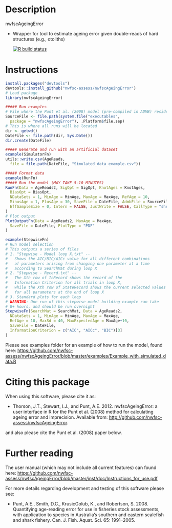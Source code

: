 Description
================
nwfscAgeingError
* Wrapper for tool to estimate ageing error given double-reads of hard structures (e.g., otoliths)

  <!-- badges: start -->
  [![R build status](https://github.com/nwfsc-assess/nwfscAgeingError/workflows/R-CMD-check/badge.svg)](https://github.com/nwfsc-assess/nwfscAgeingError/actions)
  <!-- badges: end -->

Instructions
=============

```r
install.packages("devtools")
devtools::install_github("nwfsc-assess/nwfscAgeingError")
# Load package
library(nwfscAgeingError)

##### Run examples
# File where the Punt et al. (2008) model (pre-compiled in ADMB) resides
SourceFile <- file.path(system.file("executables",
  package = "nwfscAgeingError"), .Platform$file.sep)
# This is where all runs will be located
dir <- getwd()
DateFile <- file.path(dir, Sys.Date())
dir.create(DateFile)

##### Generate and run with an artificial dataset
example(SimulatorFn)
utils::write.csv(AgeReads,
  file = file.path(DateFile, "Simulated_data_example.csv"))

##### Format data
example(RunFn)
##### Run the model (MAY TAKE 5-10 MINUTES)
RunFn(Data = AgeReads2, SigOpt = SigOpt, KnotAges = KnotAges,
  BiasOpt = BiasOpt,
  NDataSets = 1, MinAge = MinAge, MaxAge = MaxAge, RefAge = 10,
  MinusAge = 1, PlusAge = 30, SaveFile = DateFile, AdmbFile = SourceFile,
  EffSampleSize = 0, Intern = FALSE, JustWrite = FALSE, CallType = "shell"
)
# Plot output
PlotOutputFn(Data = AgeReads2, MaxAge = MaxAge,
  SaveFile = DateFile, PlotType = "PDF"
)

example(StepwiseFn)
# Run model selection
# This outputs a series of files
# 1. "Stepwise - Model loop X.txt" --
#   Shows the AIC/BIC/AICc value for all different combinations
#   of parameters arising from changing one parameter at a time
#   according to SearchMat during loop X
# 2. "Stepwise - Record.txt" --
#   The Xth row of IcRecord shows the record of the
#   Information Criterion for all trials in loop X,
#   while the Xth row of StateRecord shows the current selected values
#   for all parameters at the end of loop X
# 3. Standard plots for each loop
# WARNING: One run of this stepwise model building example can take
# 8+ hours, and should be run overnight
StepwiseFn(SearchMat = SearchMat, Data = AgeReads2,
  NDataSets = 1, MinAge = MinAge, MaxAge = MaxAge,
  RefAge = 10, MaxSd = 40, MaxExpectedAge = MaxAge+10,
  SaveFile = DateFile,
  InformationCriterion = c("AIC", "AICc", "BIC")[3]
)

```

Please see examples folder for an example of how to run the model, found here:
https://github.com/nwfsc-assess/nwfscAgeingError/blob/master/examples/Example_with_simulated_data.R

Citing this package
=============
When using this software, please cite it as:

* Thorson, J.T., Stewart, I.J., and Punt, A.E. 2012. nwfscAgeingError: a user interface in R for the Punt et al. (2008) method for calculating ageing error and imprecision. Available from: http://github.com/nwfsc-assess/nwfscAgeingError.

and also please cite the Punt et al. (2008) paper below.

Further reading
=============
The user manual (which may not include all current features) can found here:
https://github.com/nwfsc-assess/nwfscAgeingError/blob/master/inst/doc/Instructions_for_use.pdf

For more details regarding development and testing of this software please see:
* Punt, A.E., Smith, D.C., KrusicGolub, K., and Robertson, S. 2008. Quantifying age-reading error for use in fisheries stock assessments, with application to species in Australia’s southern and eastern scalefish and shark fishery. Can. J. Fish. Aquat. Sci. 65: 1991–2005.


